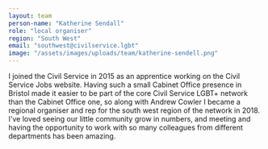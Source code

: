 ```yaml
---
layout: team
person-name: "Katherine Sendall"
role: "local organiser"
region: "South West"
email: "southwest@civilservice.lgbt"
image: "/assets/images/uploads/team/katherine-sendell.png"
---
```


I joined the Civil Service in 2015 as an apprentice working on the Civil Service Jobs website. Having such a small Cabinet Office presence in Bristol made it easier to be part of the core Civil Service LGBT+ network than the Cabinet Office one, so along with Andrew Cowler I became a regional organiser and rep for the south west region of the network in 2018. I've loved seeing our little community grow in numbers, and meeting and having the opportunity to work with so many colleagues from different departments has been amazing.